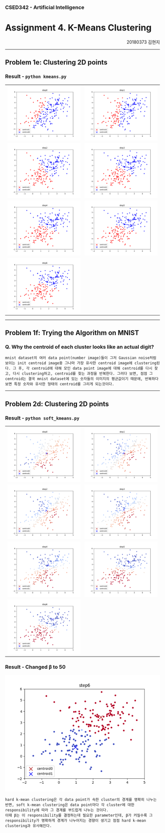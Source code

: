 ### **CSED342 - Artificial Intelligence**

# **Assignment 4. K-Means Clustering**

<div style="text-align: right"> 20180373 김현지 </div>

------------------------------

## **Problem 1e: Clustering 2D points**
### **Result - `python kmeans.py`**

|||
|:-:|:-:|
|![2D/step0](./results/2D/step0.png )|![2D/step1](./results/2D/step1.png )|
|![2D/step2](./results/2D/step2.png )|![2D/step3](./results/2D/step3.png )|
|![2D/step4](./results/2D/step4.png )|![2D/step5](./results/2D/step5.png )|
|![2D/step6](./results/2D/step6.png )||

------------------------------

## **Problem 1f: Trying the Algorithm on MNIST**
### **Q. Why the centroid of each cluster looks like an actual digit?**

```
mnist dataset의 여러 data point(number image)들이 그저 Gaussian noise처럼 보이는 init centroid image중 그나마 가장 유사한 centroid image에 clustering된다. 그 후, 각 centroid에 대해 모인 data point image에 대해 centroid를 다시 찾고, 다시 clustering하고, centroid를 찾는 과정을 반복한다. 그러다 보면, 점점 그 centroid는 결국 mnist dataset에 있는 숫자들의 이미지의 평균값이기 때문에, 반복하다보면 특정 숫자와 유사한 형태의 centroid를 그리게 되는것이다.
```

------------------------------

## **Problem 2d: Clustering 2D points**

### **Result - `python soft_kmeans.py`**

|||
|:-:|:-:|
![2D_soft/step0](./results/2D_soft/step0.png )|![2D_soft/step1](./results/2D_soft/step1.png )
![2D_soft/step2](./results/2D_soft/step2.png )|![2D_soft/step3](./results/2D_soft/step3.png )
![2D_soft/step4](./results/2D_soft/step4.png )|![2D_soft/step5](./results/2D_soft/step5.png )
![2D_soft/step6](./results/2D_soft/step6.png )|

### **Result - Changed β to 50**

![2D_soft/step6_beta50](./results/2D_soft/step6_beta50.png )

```
hard k-mean clustering은 각 data point가 속한 cluster의 경계를 명확히 나누는 반면, soft k-mean clustering은 data point마다 각 cluster에 대한 responsibility에 따라 그 경계를 부드럽게 나누는 것이다. 
이때 β는 이 responsibility를 결정하는데 필요한 parameter인데, β가 커질수록 그 responsibility가 명확하게 경계가 나누어지는 경향이 생기고 점점 hard k-mean clustering과 유사해진다.  
```
